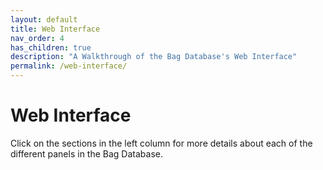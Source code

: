 ```yaml
---
layout: default
title: Web Interface
nav_order: 4
has_children: true
description: "A Walkthrough of the Bag Database's Web Interface"
permalink: /web-interface/
---
```


# Web Interface

Click on the sections in the left column for more details about each of the
different panels in the Bag Database.
